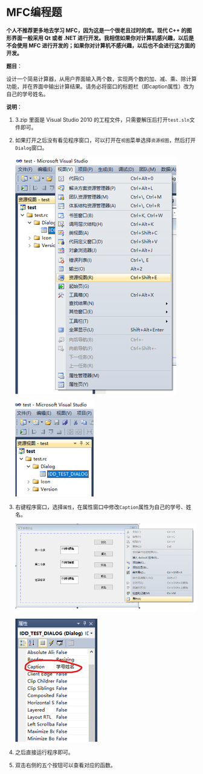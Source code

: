 # MFC编程题

**个人不推荐更多地去学习 MFC，因为这是一个很老且过时的库。现代 C++ 的图形界面一般采用 Qt 或者 .NET 进行开发。我相信如果你对计算机感兴趣，以后是不会使用 MFC 进行开发的；如果你对计算机不感兴趣，以后也不会进行这方面的开发。**

**题目**：

设计一个简易计算器，从用户界面输入两个数，实现两个数的加、减、乘、除计算功能，并在界面中输出计算结果。请务必将窗口的标题栏（即caption属性）改为自己的学号姓名。

**说明**：

1. 3.zip 里面是 Visual Studio 2010 的工程文件，只需要解压后打开`test.sln`文件即可。

2. 如果打开之后没有看见程序窗口，可以打开在`视图`菜单选择`资源视图`，然后打开`Dialog`窗口。
   
   ![](./assets/资源视图.png)
   
   ![](./assets/dialog.png)

3. 右键程序窗口，选择`属性`，在属性窗口中修改`Caption`属性为自己的学号、姓名。
   
   ![](./assets/属性.png)
   
   ![](./assets/caption.png)

4. 之后直接运行程序即可。

5. 双击右侧的五个按钮可以查看对应的函数。